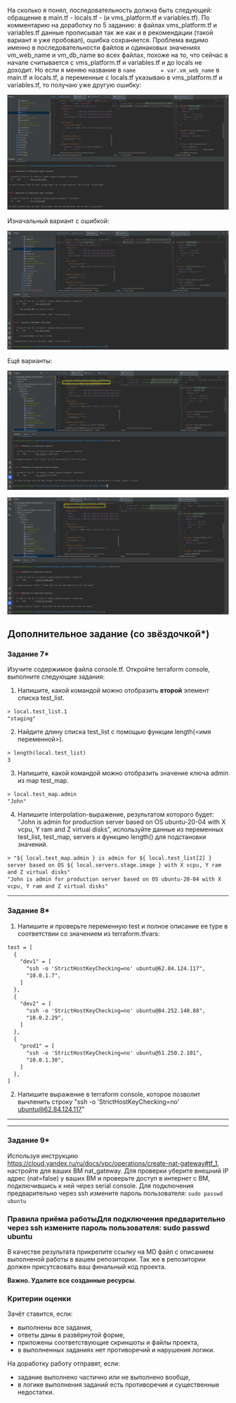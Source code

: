 На сколько я понял, последовательность должна быть следующей: обращение в main.tf - locals.tf - (и vms_platform.tf и variables.tf). По комментарию на доработку по 5 заданию: в файлах vms_platform.tf и variables.tf данные прописывал так же как и в рекомендации (такой вариант я уже пробовал), ошибка сохраняется. Проблема видимо именно в последовательности файлов и одинаковых значениях vm_web_name и vm_db_name во всех файлах, похоже на то, что сейчас в начале считывается с vms_platform.tf и variables.tf и до  locals не доходит. Но если я меняю название в ```name        = var.vm_web_name``` в main.tf и locals.tf, а переменные с locals.tf указываю в vms_platform.tf и variables.tf, то получаю уже другую ошибку:

![4.2.5 (dorabotka-1).png](4.2.5%20%28dorabotka-1%29.png)

Изначальный вариант с ошибкой:

![4.2.5 (dorabotka-2).png](4.2.5%20%28dorabotka-2%29.png)

Ещё варианты:

![4.2.5 (dorabotka-3).png](4.2.5%20%28dorabotka-3%29.png)

![4.2.5 (dorabotka-4).png](4.2.5%20%28dorabotka-4%29.png)


## Дополнительное задание (со звёздочкой*)

### Задание 7*

Изучите содержимое файла console.tf. Откройте terraform console, выполните следующие задания: 

1. Напишите, какой командой можно отобразить **второй** элемент списка test_list.

```
> local.test_list.1
"staging"
```

2. Найдите длину списка test_list с помощью функции length(<имя переменной>).

```
> length(local.test_list)
3
```
 
3. Напишите, какой командой можно отобразить значение ключа admin из map test_map.

```
> local.test_map.admin
"John"
```

4. Напишите interpolation-выражение, результатом которого будет: "John is admin for production server based on OS ubuntu-20-04 with X vcpu, Y ram and Z virtual disks", используйте данные из переменных test_list, test_map, servers и функцию length() для подстановки значений.

```
> "${ local.test_map.admin } is admin for ${ local.test_list[2] } server based on OS ${ local.servers.stage.image } with X vcpu, Y ram and Z virtual disks"
"John is admin for production server based on OS ubuntu-20-04 with X vcpu, Y ram and Z virtual disks"
```



------

### Задание 8*
1. Напишите и проверьте переменную test и полное описание ее type в соответствии со значением из terraform.tfvars:
```
test = [
  {
    "dev1" = [
      "ssh -o 'StrictHostKeyChecking=no' ubuntu@62.84.124.117",
      "10.0.1.7",
    ]
  },
  {
    "dev2" = [
      "ssh -o 'StrictHostKeyChecking=no' ubuntu@84.252.140.88",
      "10.0.2.29",
    ]
  },
  {
    "prod1" = [
      "ssh -o 'StrictHostKeyChecking=no' ubuntu@51.250.2.101",
      "10.0.1.30",
    ]
  },
]
```
2. Напишите выражение в terraform console, которое позволит вычленить строку "ssh -o 'StrictHostKeyChecking=no' ubuntu@62.84.124.117"
------

------

### Задание 9*

Используя инструкцию https://cloud.yandex.ru/ru/docs/vpc/operations/create-nat-gateway#tf_1, настройте для ваших ВМ nat_gateway. Для проверки уберите внешний IP адрес (nat=false) у ваших ВМ и проверьте доступ в интернет с ВМ, подключившись к ней через serial console. Для подключения предварительно через ssh измените пароль пользователя: ```sudo passwd ubuntu```

### Правила приёма работыДля подключения предварительно через ssh измените пароль пользователя: sudo passwd ubuntu
В качестве результата прикрепите ссылку на MD файл с описанием выполненой работы в вашем репозитории. Так же в репозитории должен присутсвовать ваш финальный код проекта.

**Важно. Удалите все созданные ресурсы**.


### Критерии оценки

Зачёт ставится, если:

* выполнены все задания,
* ответы даны в развёрнутой форме,
* приложены соответствующие скриншоты и файлы проекта,
* в выполненных заданиях нет противоречий и нарушения логики.

На доработку работу отправят, если:

* задание выполнено частично или не выполнено вообще,
* в логике выполнения заданий есть противоречия и существенные недостатки. 